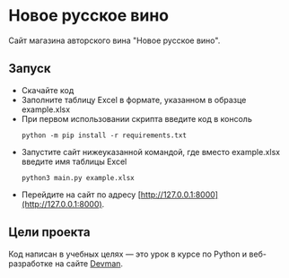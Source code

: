 # Новое русское вино

Сайт магазина авторского вина "Новое русское вино".

## Запуск

- Скачайте код
- Заполните таблицу Excel в формате, указанном в образце example.xlsx
- При первом использовании скрипта введите код в консоль
  ```
  python -m pip install -r requirements.txt
  ``` 
- Запустите сайт нижеуказанной командой, где вместо example.xlsx введите имя таблицы Excel
  ```
  python3 main.py example.xlsx
  ```
- Перейдите на сайт по адресу [http://127.0.0.1:8000](http://127.0.0.1:8000).

## Цели проекта

Код написан в учебных целях — это урок в курсе по Python и веб-разработке на сайте [Devman](https://dvmn.org).
